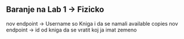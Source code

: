 ## Baranje na Lab 1 -> Fizicko
nov endpoint -> Username so Kniga i da se namali available copies
nov endpoint -> id od kniga da se vratit koj ja imat zemeno

